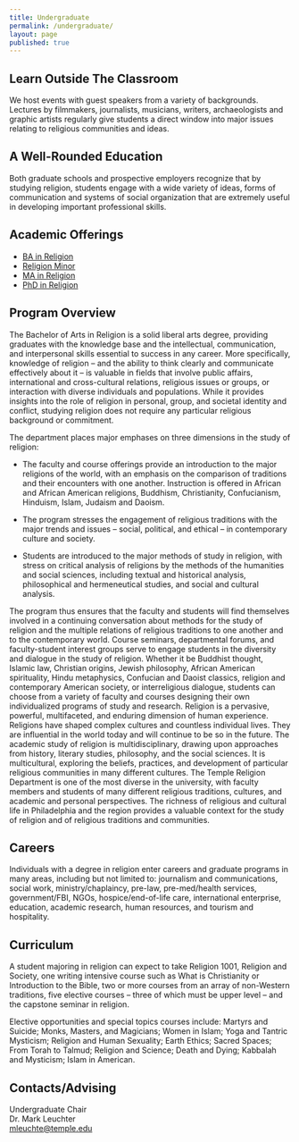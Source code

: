 ```yaml
---
title: Undergraduate
permalink: /undergraduate/
layout: page
published: true
---
```


## Learn Outside The Classroom

We host events with guest speakers from a variety of backgrounds. Lectures by filmmakers, journalists, musicians, writers, archaeologists and graphic artists regularly give students a direct window into major issues relating to religious communities and ideas.

## A Well-Rounded Education

Both graduate schools and prospective employers recognize that by studying religion, students engage with a wide variety of ideas, forms of communication and systems of social organization that are extremely useful in developing important professional skills.

## Academic Offerings

- [BA in Religion](http://bulletin.temple.edu/undergraduate/liberal-arts/religion/ba-religion/)
- [Religion Minor](http://bulletin.temple.edu/undergraduate/liberal-arts/religion/minor-religion/)
- [MA in Religion](http://bulletin.temple.edu/graduate/scd/cla/religion-ma/)
- [PhD in Religion](http://bulletin.temple.edu/graduate/scd/cla/religion-phd/)

## Program Overview

The Bachelor of Arts in Religion is a solid liberal arts degree, providing graduates with the knowledge base and the intellectual, communication, and interpersonal skills essential to success in any career. More specifically, knowledge of religion – and the ability to think clearly and communicate effectively about it – is valuable in fields that involve public affairs, international and cross-cultural relations, religious issues or groups, or interaction with diverse individuals and populations. While it provides insights into the role of religion in personal, group, and societal identity and conflict, studying religion does not require any particular religious background or commitment.

The department places major emphases on three dimensions in the study of religion:

- The faculty and course offerings provide an introduction to the major religions of the world, with an emphasis on the comparison of traditions and their encounters with one another. Instruction is offered in African and African American religions, Buddhism, Christianity, Confucianism, Hinduism, Islam, Judaism and Daoism.

- The program stresses the engagement of religious traditions with the major trends and issues – social, political, and ethical – in contemporary culture and society. 

- Students are introduced to the major methods of study in religion, with stress on critical analysis of religions by the methods of the humanities and social sciences, including textual and historical analysis, philosophical and hermeneutical studies, and social and cultural analysis.

The program thus ensures that the faculty and students will find themselves involved in a continuing conversation about methods for the study of religion and the multiple relations of religious traditions to one another and to the contemporary world. Course seminars, departmental forums, and faculty-student interest groups serve to engage students in the diversity and dialogue in the study of religion.
Whether it be Buddhist thought, Islamic law, Christian origins, Jewish philosophy, African American spirituality, Hindu metaphysics, Confucian and Daoist classics, religion and contemporary American society, or interreligious dialogue, students can choose from a variety of faculty and courses designing their own individualized programs of study and research. Religion is a pervasive, powerful, multifaceted, and enduring dimension of human experience. Religions have shaped complex cultures and countless individual lives. They are influential in the world today and will continue to be so in the future. The academic study of religion is multidisciplinary, drawing upon approaches from history, literary studies, philosophy, and the social sciences. It is multicultural, exploring the beliefs, practices, and development of particular religious communities in many different cultures. The Temple Religion Department is one of the most diverse in the university, with faculty members and students of many different religious traditions, cultures, and academic and personal perspectives. The richness of religious and cultural life in Philadelphia and the region provides a valuable context for the study of religion and of religious traditions and communities.

## Careers

Individuals with a degree in religion enter careers and graduate programs in many areas, including but not limited to: journalism and communications, social work, ministry/chaplaincy, pre-law, pre-med/health services, government/FBI, NGOs, hospice/end-of-life care, international enterprise, education, academic research, human resources, and tourism and hospitality.


## Curriculum

A student majoring in religion can expect to take Religion 1001, Religion and Society, one writing intensive course such as What is Christianity or Introduction to the Bible, two or more courses from an array of non-Western traditions, five elective courses – three of which must be upper level – and the capstone seminar in religion.

Elective opportunities and special topics courses include: Martyrs and Suicide; Monks, Masters, and Magicians; Women in Islam; Yoga and Tantric Mysticism; Religion and Human Sexuality; Earth Ethics; Sacred Spaces; From Torah to Talmud; Religion and Science; Death and Dying; Kabbalah and Mysticism; Islam in American.

## Contacts/Advising

Undergraduate Chair<br/>
Dr. Mark Leuchter<br/>
[mleuchte@temple.edu](mailto:mleuchte@temple.edu)<br/>
